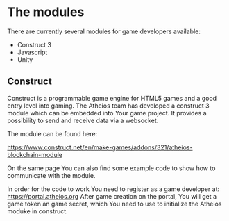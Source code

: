 # The modules
There are currently several modules for game developers available:

* Construct 3
* Javascript
* Unity

## Construct
Construct is a programmable game engine for HTML5 games and a good entry level into 
gaming. The Atheios team has developed a construct 3 module which can be embedded
into Your game project. It provides a possibility to send and receive data via a websocket.

The module can be found here:

https://www.construct.net/en/make-games/addons/321/atheios-blockchain-module

On the same page You can also find some example code to show how to communicate with the module.

In order for the code to work You need to register as a game developer at:
https://portal.atheios.org
After game creation on the portal, You will get a game token an game secret, which You need to use to initialize the Atheios moduke in construct.

